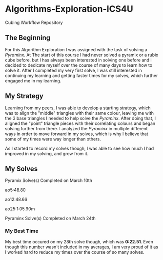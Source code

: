 # Algorithms-Exploration-ICS4U
Cubing Workflow Repository

## The Beginning

For this Algorithm Exploration I was assigned with the task of solving a _Pyraminx_. At The start of this course I had never solved a pyramix or a rubix cube before, but I has always been interested in solving one before and I decided to dedicate myself over the course of many days to learn how to solve it. After I completed my very first solve, I was still interested in continuing my learning and getting faster times for my solves, which further engaged me in my learning.

## My Strategy
Learning from my peers, I was able to develop a starting strategy, which was to align the "middle" triangles with their same colour, leaving me with the 3 base triangles I needed to help solve the _Pyraminx_. After doing that, I aligned the "point" triangle pieces with their correlating colours and began solving further from there. I analyzed the _Pyraminx_ in multiple different ways in order to move forward in my solves, which is why I believe that some of my times were way longer than others.

As I started to record my solves though, I was able to see how much I had improved in my solving, and grow from it.

## My Solves
Pyramix Solve(s) Completed on March 10th

ao5:48.80

ao12:48.66

ao25:1:05.90m

Pyraminx Solve(s) Completed on March 24th

### My Best Time
My best time occured on my 28th solve though, which was **0:22.51**. Even though this number wasn't included in my averages, I am very proud of it as I worked hard to reduce my times over the course of so many solves.

